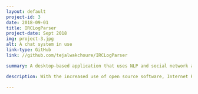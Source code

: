 ```yaml
---
layout: default
project-id: 3
date: 2018-09-01
title: IRCLogParser
project-date: Sept 2018
img: project-3.jpg
alt: A chat system in use
link-type: GitHub
link: //github.com/tejalwakchoure/IRCLogParser

summary: A desktop-based application that uses NLP and social network analysis techniques to study user interactions on the Ubuntu IRC networking service.

description: With the increased use of open source software, Internet Relay Chat (IRC) has become a popular form of synchronous communication. The primary objective of this study was to track the development of the <a href="">Ubuntu IRC</a> community over time and examine the dynamically changing participation patterns. The aims of this analysis were twofold - to delineate substructures and calculate the frequency of discussion of concepts in the network. <br /> <br /> We constructed a community model for information flow to assist and assess knowledge transfer and filter messages to split participants into groups for greater efficiency. We provided a new perspective on generalizing the pattern of these relationships, studying linguistic behaviour using <a href="">Natural Language Processing</a> approaches like reply structure and word context in conjunction with <a href="">Gephi's</a> clustering analysis and inferential modelling algorithms. <br /> <br /> Users are often subjected to long wait times for developers to resolve their queries, increasing the possibility that the question gets buried under others. Our second aim was to benefit the learning community by capturing the topic-wise rate of discussion to reduce that loss of knowledge transfer. We created a python-based application that helps users note this frequency, increasing the ease of usage of the forum substantially. Detecting the distinct topics also helped match users to chat rooms, optimize chat queries, and trace subject changes within a channel.

---
```

